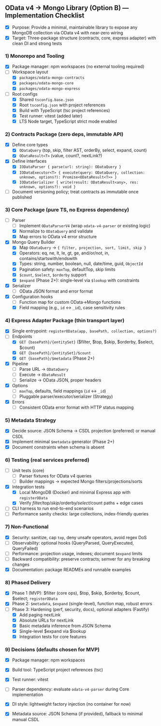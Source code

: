 ## OData v4 → Mongo Library (Option B) — Implementation Checklist

- [x] Purpose: Provide a minimal, maintainable library to expose any MongoDB collection via OData v4 with near‑zero wiring
- [x] Target: Three-package structure (contracts, core, express adapter) with clean DI and strong tests

### 1) Monorepo and Tooling
- [x] Package manager: npm workspaces (no external tooling required)
- [ ] Workspace layout
  - [x] `packages/odata-mongo-contracts`
  - [x] `packages/odata-mongo-core`
  - [x] `packages/odata-mongo-express`
- [ ] Root configs
  - [x] Shared `tsconfig.base.json`
  - [x] Root `tsconfig.json` with project references
  - [x] Build with TypeScript (tsc project references)
  - [x] Test runner: vitest (added later)
  - [x] LTS Node target, TypeScript strict mode enabled

### 2) Contracts Package (zero deps, immutable API)
- [x] Define core types
  - [x] `ODataQuery` (top, skip, filter AST, orderBy, select, expand, count)
  - [x] `ODataResult<T>` (value, count?, nextLink?)
- [x] Define interfaces
  - [x] `IODataParser { parse(url: string): ODataQuery }`
  - [x] `IODataExecutor<T> { execute(query: ODataQuery, collection: unknown, options?): Promise<ODataResult<T>> }`
  - [x] `IODataSerializer { write(result: ODataResult<any>, res: unknown, options?): void }`
- [ ] Document versioning policy; treat contracts as immutable once published

### 3) Core Package (pure TS, no Express dependency)
- [ ] Parser
  - [ ] Implement `ODataParserV4` (wrap `odata-v4-parser` or existing logic)
  - [x] Normalize to `ODataQuery` and validate
  - [x] Map errors to OData v4 error structure
- [x] Mongo Query Builder
  - [x] Map `ODataQuery` → `{ filter, projection, sort, limit, skip }`
  - [x] Operators: eq, ne, lt, le, gt, ge, and/or/not, in, contains/startswith/endswith
  - [x] Types: string, number, boolean, null, date/time, guid, `ObjectId`
  - [x] Pagination safety: `maxTop`, defaultTop, skip limits
  - [x] `$count`, `$select`, `$orderby` support
  - [x] `$expand` (Phase 2+): single-level via `$lookup` with constraints
- [x] Serializer
  - [ ] OData JSON format and error format
- [x] Configuration hooks
  - [ ] Function map for custom OData→Mongo functions
  - [x] Field mapping (e.g., `id` ↔ `_id`), case sensitivity rules

### 4) Express Adapter Package (thin transport layer)
- [x] Single entrypoint: `registerOData(app, basePath, collection, options?)`
- [ ] Endpoints
  - [x] `GET {basePath}/{entitySet}` ($filter, $top, $skip, $orderby, $select, $count)
  - [x] `GET {basePath}/{entitySet}/$count`
  - [x] `GET {basePath}/$metadata` (Phase 2+)
- [x] Pipeline
  - [ ] Parse URL → `ODataQuery`
  - [ ] Execute → `ODataResult`
  - [ ] Serialize → OData JSON, proper headers
- [x] Options
  - [ ] `maxTop`, defaults, field mappings (`id` ↔ `_id`)
  - [ ] Pluggable parser/executor/serializer (Strategy)
- [x] Errors
  - [ ] Consistent OData error format with HTTP status mapping

### 5) Metadata Strategy
- [x] Decide source: JSON Schema → CSDL projection (preferred) or manual CSDL
- [x] Implement minimal `$metadata` generator (Phase 2+)
- [x] Document constraints when schema is absent

### 6) Testing (real services preferred)
- [ ] Unit tests (core)
  - [ ] Parser fixtures for OData v4 queries
  - [ ] Builder mappings → expected Mongo filters/projections/sorts
- [x] Integration tests
  - [x] Local MongoDB (Docker) and minimal Express app with `registerOData`
  - [x] Verify $filter/$top/$skip/$orderby/$select/$count paths + edge cases
- [ ] CLI harness to run end-to-end scenarios
- [ ] Performance sanity checks: large collections, index-friendly queries

### 7) Non-Functional
- [x] Security: sanitize, cap `top`, deny unsafe operators, avoid regex DoS
- [ ] Observability: optional hooks (QueryParsed, QueryExecuted, QueryFailed)
- [ ] Performance: projection usage, indexes; document `$expand` limits
- [ ] Backward compatibility: preserve contracts; semver for any breaking changes
- [x] Documentation: package READMEs and runnable examples

### 8) Phased Delivery
- [x] Phase 1 (MVP): $filter (core ops), $top, $skip, $orderby, $count, $select; `registerOData`
- [x] Phase 2: `$metadata`, `$expand` (single-level), function map, robust errors
- [ ] Phase 3: Hardening (perf, security, docs), optional adapters (Fastify)
  - [x] Add paging nextLink
  - [x] Absolute URLs for nextLink
  - [x] Basic metadata inference from JSON Schema
  - [x] Single-level $expand via $lookup
  - [x] Integration tests for core features

### 9) Decisions (defaults chosen for MVP)
- [x] Package manager: npm workspaces
- [x] Build tool: TypeScript project references (tsc)
- [x] Test runner: vitest
- [ ] Parser dependency: evaluate `odata-v4-parser` during Core implementation
- [x] DI style: lightweight factory injection (no container for now)
- [x] Metadata source: JSON Schema (if provided), fallback to minimal manual CSDL


